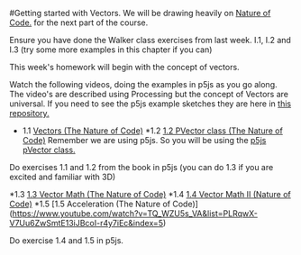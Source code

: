 #Getting started with Vectors.
We will be drawing heavily on [Nature of Code.](http://natureofcode.com/) for the next part of the course.

Ensure you have done the Walker class exercises from last week. I.1, I.2 and I.3 (try some more examples in this chapter if you can)

This week's homework will begin with the concept of vectors.

Watch the following videos, doing the examples in p5js as you go along. The video's are described using Processing but the concept of Vectors are universal.
If you need to see the p5js example sketches they are here in [this repository.](https://github.com/shiffman/The-Nature-of-Code-Examples-p5.js/tree/master/chp01_vectors)

* 1.1 [Vectors (The Nature of Code)](https://vimeo.com/58734251)
*1.2 [1.2 PVector class (The Nature of Code)](https://www.youtube.com/watch?v=7nTLzLf7jUg) Remember we are using p5js. So you will be using the [p5js pVector class.](http://p5js.org/reference/#/p5.Vector)

Do exercises 1.1 and 1.2 from the book in p5js (you can do 1.3 if you are excited and familiar with 3D)

*1.3 [1.3 Vector Math (The Nature of Code)](https://www.youtube.com/watch?v=s6b1_3bNCxk)
*1.4 [1.4 Vector Math II (Nature of Code)](https://www.youtube.com/watch?v=uHusbFmq-4I)
*1.5 [1.5 Acceleration (The Nature of Code)] (https://www.youtube.com/watch?v=TQ_WZU5s_VA&list=PLRqwX-V7Uu6ZwSmtE13iJBcoI-r4y7iEc&index=5)

Do exercise 1.4 and 1.5 in p5js.
